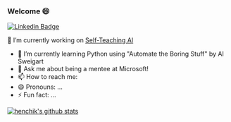### Welcome 😄

[![Linkedin Badge](https://img.shields.io/badge/-Chen%20Stanilovsky-blue?style=flat-square&logo=Linkedin&logoColor=white&link=https://www.linkedin.com/in/chen-stanilovsky/)](https://www.linkedin.com/in/chen-stanilovsky/)


🔭 I’m currently working on [Self-Teaching AI](https://github.com/henchik/Learning-CS-AI-ML/projects/1)
- 🌱 I’m currently learning Python using "Automate the Boring Stuff" by Al Sweigart
- 💬 Ask me about being a mentee at Microsoft! 
- 📫 How to reach me: 
- 😄 Pronouns: ...
- ⚡ Fun fact: ...

[![henchik's github stats](https://github-readme-stats.vercel.app/api?username=henchik)](https://github.com/henchik)
